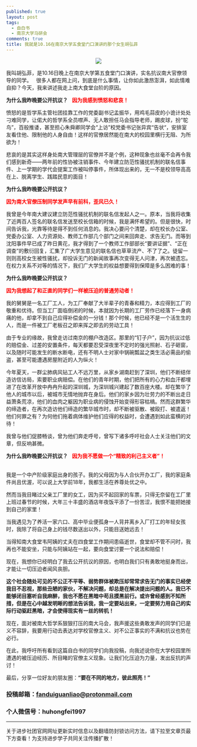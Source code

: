```yaml
---
published: true
layout: post
tags:
  - 自白书
  - 南京大学马研会
comments: true
title: 我就是10.16在南京大学五食堂门口演讲的那个女生胡弘菲 
---
```


<p align="center"><img src="https://i.loli.net/2018/10/17/5bc743c509585.jpg"></p>

我叫胡弘菲，是10.16日晚上在南京大学第五食堂门口演讲，实名抗议南大官僚领导的同学。
 
很多人都在网上问，到底是什么事情，让你如此激昂澎湃，如此情难自抑？今天，我来讲述我走上南大食堂台阶的原因。

**为什么我昨晚要公开抗议？**
 
<span style="color:red;font-weight:bold">因为我感到愤怒和悲哀！</span></br>

愤怒的是哲学系主管社团挂靠工作的党委副书记孟振华，用鸡毛蒜皮的小诡计处处刁难同学，让偌大的哲学系全员噤声、无人敢担任马会指导老师，踢皮球，扮“鸵鸟”，百般推诿，甚至担心朱舜卿同学会“上访”校党委书记张异宾“告状“，安排室友看住他、限制他的人身自由！这样的官僚居然能在南大的校园里横行无阻、为所欲为！

悲哀的是其实这样身处南大管理层的官僚并不是个例，这种现象也丝毫不会再令我们感到新奇——两年前的性协被注销事件、今年建立防范性骚扰机制的联名信事件、上一学期的学代会提案工作被叫停事件，所体现出来的，无一不是校领导高高在上、脱离学生、践踏民意的面目！

**为什么我昨晚要公开抗议？**

<span style="color:red;font-weight:bold">因为南大官僚压制同学发声早有前科，歪风已久！</span></br>

我曾是今年南大建议建立防范性骚扰机制的联名信发起人之一。原本，当我将收集了近两百人签名的联名信发送至校长信箱的时候，我是满怀希望的。但是很快，时间告诉我，光靠等待是得不到任何消息的。我决心要问个清楚，却在校长办公室、党委办公室、人力资源处、教师工作部几个部门之间来回奔走、求告无门。而等到沈阳事件早已成了昨日黄花，我才得到了一个教师工作部部长“要讲证据”、“正在调查”的敷衍回复，汇集了广大学生意见的联名信也草草流产、不了了之。徒留一则则高校女生被性骚扰，却投诉无门的新闻故事再次变得无人问津，再次被遗忘。在权力关系不对等的情况下，我们广大学生的权益想要得到保障是多么困难的事！

**为什么我昨晚要公开抗议？**

<span style="color:red;font-weight:bold">因为我想起了和正直的同学们一样被压迫的普通劳动者！</span>

我的舅舅是一名工厂工人，为工厂奉献了大半辈子的青春和精力，本应得到工厂的敬重和优待。但当工厂面临倒闭的时候，本就因为长期的工厂劳作已经落下一身病痛的他，却拿不到自己应得补偿金的一分钱！那个时候，他已经不是一个活生生的人，而是一件被工厂老板召之即来挥之即去的劳动工具！

由于专业的缘故，我曾走访过南京的棚户改造区。那里的“钉子户”，因为抗议过低的赔偿金、过差的安置条件，每天都要忍受深夜里不定时的强光照射、石子砸窗，以及随时可能发生的断水断电，还有不明人士对家中锅碗瓢盆之类生活必需品的偷盗，甚至可能遭遇房屋附近的人为纵火！

今年夏天，一群尘肺病风钻工人不远万里，从家乡湖南赶到了深圳，他们不断结伴造访信访局，索要职业病赔偿。在他们的青年时期，他们把所有的心力和血汗都埋进了在改革开放中冉冉升起的深圳城，为深圳城兴建起了数百座大楼。却在繁华了他人的城市以后，被城市无情地抛弃在身后。他们的家乡因为壮劳力的不断出走日益萧条荒凉，他们的血肉之躯因为职业病的侵蚀开始变得形容枯槁。然而这群繁华的缔造者，在再次造访他们缔造的繁华城市时，却不断被驱散、被殴打、被遣返！他们何罪之有？为何他们拖着病体维护他们应得的权益时，会遭遇到如此蛮横的对待！

我曾与他们促膝畅谈，曾为他们奔走呼号，曾写下诸多呼吁社会人士关注他们的文章，但反响甚微。 

**为什么我昨晚要公开抗议？**
 
<span style="color:red;font-weight:bold">因为我不愿做一个“精致的利己主义者”！</span></br> 

我是一个中产阶级家庭出身的孩子。我的父母因为与人合伙开办工厂，我的家庭条件尚且优渥，可以说上大学前18年，我都生活在养尊处优之中。

然而当我目睹过父亲工厂里的女工，因为买不起回家的车票，只得无奈留在工厂里上班过春节的时候，大年三十丰盛的酒店年夜饭平添了一份苦涩，我恨不能把她接到自己的家里！

当我遇见为了养活一家六口、高中毕业便孤身一人背井离乡入厂打工的年轻女孩时，我除了将自己身上的钱尽数送出以外，只能目送她远去！

当得知南大食堂韦阿姨的丈夫在四食堂工作期间患癌逝世，食堂却不管不问时，我再也不能安坐，只能与阿姨站在一起，要向食堂讨要一个说法和赔偿！

现在，我想你已经明白了我去公开抗议的原因，也明白我们只有勇敢地挺身而出，才能让一切压迫者闻风丧胆。

**这个社会随处可见的不公正不平等、弱势群体被欺压却常常求告无门的事实已经使我目不忍视，那些丑陋的家伙，不解决问题，却总是在解决提出问题的人。我已不能够闭目塞听自我麻醉，我也不愿在黑暗中苟且摸黑前行。或许曾经感到不知所措，但是在心中越发明晰的想法告诉我，我一定要站出来，一定要努力用自己的实际行动驱赶黑暗，才会使得现实有一丝的转机！**

现在，面对被南大哲学系狠狠打压的南大马会，我声援这些勇敢发声的同学们已是义不容辞，我要用行动去表达对学校官僚主义、对不公正事实的不满和抗议也势在必行。

在此，我呼吁所有看到这篇自白书的同学们向我投稿，向我述说你在大学校园里所遭遇的被压迫经历、所目睹的官僚主义现象。让我们化压迫为力量，发出反抗的声讨！

最后，分享一位好友的朋友圈：**“要在不同的地方，彼此照亮！”**

### 投稿邮箱：fanduiguanliao@protonmail.com

### 个人微信号：huhongfei1997

---
关于进步社团官网网址更新实时信息以及翻墙防封锁访问方法，请下拉至文章页最下方查看！为支持进步学子共同关注传播扩散！
